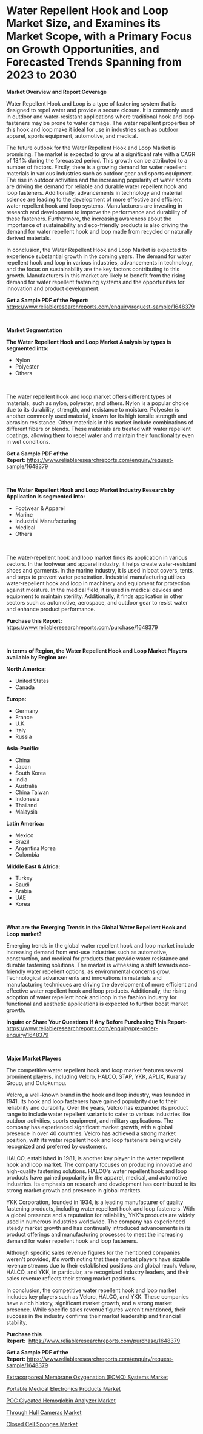 <p><h1>Water Repellent Hook and Loop Market Size, and Examines its Market Scope, with a Primary Focus on Growth Opportunities, and Forecasted Trends Spanning from 2023 to 2030</h1></p><p><strong>Market Overview and Report Coverage</strong></p>
<p><p>Water Repellent Hook and Loop is a type of fastening system that is designed to repel water and provide a secure closure. It is commonly used in outdoor and water-resistant applications where traditional hook and loop fasteners may be prone to water damage. The water repellent properties of this hook and loop make it ideal for use in industries such as outdoor apparel, sports equipment, automotive, and medical.</p><p>The future outlook for the Water Repellent Hook and Loop Market is promising. The market is expected to grow at a significant rate with a CAGR of 13.1% during the forecasted period. This growth can be attributed to a number of factors. Firstly, there is a growing demand for water repellent materials in various industries such as outdoor gear and sports equipment. The rise in outdoor activities and the increasing popularity of water sports are driving the demand for reliable and durable water repellent hook and loop fasteners. Additionally, advancements in technology and material science are leading to the development of more effective and efficient water repellent hook and loop systems. Manufacturers are investing in research and development to improve the performance and durability of these fasteners. Furthermore, the increasing awareness about the importance of sustainability and eco-friendly products is also driving the demand for water repellent hook and loop made from recycled or naturally derived materials.</p><p>In conclusion, the Water Repellent Hook and Loop Market is expected to experience substantial growth in the coming years. The demand for water repellent hook and loop in various industries, advancements in technology, and the focus on sustainability are the key factors contributing to this growth. Manufacturers in this market are likely to benefit from the rising demand for water repellent fastening systems and the opportunities for innovation and product development.</p></p>
<p><strong>Get a Sample PDF of the Report:</strong> <a href="https://www.reliableresearchreports.com/enquiry/request-sample/1648379">https://www.reliableresearchreports.com/enquiry/request-sample/1648379</a></p>
<p>&nbsp;</p>
<p><strong>Market Segmentation</strong></p>
<p><strong>The Water Repellent Hook and Loop Market Analysis by types is segmented into:</strong></p>
<p><ul><li>Nylon</li><li>Polyester</li><li>Others</li></ul></p>
<p>&nbsp;</p>
<p><p>The water repellent hook and loop market offers different types of materials, such as nylon, polyester, and others. Nylon is a popular choice due to its durability, strength, and resistance to moisture. Polyester is another commonly used material, known for its high tensile strength and abrasion resistance. Other materials in this market include combinations of different fibers or blends. These materials are treated with water repellent coatings, allowing them to repel water and maintain their functionality even in wet conditions.</p></p>
<p><strong>Get a Sample PDF of the Report:</strong>&nbsp;<a href="https://www.reliableresearchreports.com/enquiry/request-sample/1648379">https://www.reliableresearchreports.com/enquiry/request-sample/1648379</a></p>
<p>&nbsp;</p>
<p><strong>The Water Repellent Hook and Loop Market Industry Research by Application is segmented into:</strong></p>
<p><ul><li>Footwear & Apparel</li><li>Marine</li><li>Industrial Manufacturing</li><li>Medical</li><li>Others</li></ul></p>
<p>&nbsp;</p>
<p><p>The water-repellent hook and loop market finds its application in various sectors. In the footwear and apparel industry, it helps create water-resistant shoes and garments. In the marine industry, it is used in boat covers, tents, and tarps to prevent water penetration. Industrial manufacturing utilizes water-repellent hook and loop in machinery and equipment for protection against moisture. In the medical field, it is used in medical devices and equipment to maintain sterility. Additionally, it finds application in other sectors such as automotive, aerospace, and outdoor gear to resist water and enhance product performance.</p></p>
<p><strong>Purchase this Report:</strong>&nbsp; <a href="https://www.reliableresearchreports.com/purchase/1648379">https://www.reliableresearchreports.com/purchase/1648379</a></p>
<p>&nbsp;</p>
<p><strong>In terms of Region, the Water Repellent Hook and Loop Market Players available by Region are:</strong></p>
<p>
    <p> <strong> North America: </strong>
        <ul>
            <li>United States</li>
            <li>Canada</li>
        </ul>
        </p> 
    <p> <strong> Europe: </strong>
        <ul>
            <li>Germany</li>
            <li>France</li>
            <li>U.K.</li>
            <li>Italy</li>
            <li>Russia</li>
        </ul>
        </p> 
    <p> <strong> Asia-Pacific: </strong>
        <ul>
            <li>China</li>
            <li>Japan</li>
            <li>South Korea</li>
            <li>India</li>
            <li>Australia</li>
            <li>China Taiwan</li>
            <li>Indonesia</li>
            <li>Thailand</li>
            <li>Malaysia</li>
        </ul>
        </p> 
    <p> <strong> Latin America: </strong>
        <ul>
            <li>Mexico</li>
            <li>Brazil</li>
            <li>Argentina Korea</li>
            <li>Colombia</li>
        </ul>
        </p> 
    <p> <strong> Middle East & Africa: </strong>
        <ul>
            <li>Turkey</li>
            <li>Saudi</li>
            <li>Arabia</li>
            <li>UAE</li>
            <li>Korea</li>
        </ul>
    </p>
    </p>
<p>&nbsp;</p>
<p><strong>What are the Emerging Trends in the Global Water Repellent Hook and Loop market?</strong></p>
<p><p>Emerging trends in the global water repellent hook and loop market include increasing demand from end-use industries such as automotive, construction, and medical for products that provide water resistance and durable fastening solutions. The market is witnessing a shift towards eco-friendly water repellent options, as environmental concerns grow. Technological advancements and innovations in materials and manufacturing techniques are driving the development of more efficient and effective water repellent hook and loop products. Additionally, the rising adoption of water repellent hook and loop in the fashion industry for functional and aesthetic applications is expected to further boost market growth.</p></p>
<p><strong>Inquire or Share Your Questions If Any Before Purchasing This Report</strong>- <a href="https://www.reliableresearchreports.com/enquiry/pre-order-enquiry/1648379">https://www.reliableresearchreports.com/enquiry/pre-order-enquiry/1648379</a></p>
<p>&nbsp;</p>
<p><strong>Major Market Players</strong></p>
<p><p>The competitive water repellent hook and loop market features several prominent players, including Velcro, HALCO, STAP, YKK, APLIX, Kuraray Group, and Outokumpu.</p><p>Velcro, a well-known brand in the hook and loop industry, was founded in 1941. Its hook and loop fasteners have gained popularity due to their reliability and durability. Over the years, Velcro has expanded its product range to include water repellent variants to cater to various industries like outdoor activities, sports equipment, and military applications. The company has experienced significant market growth, with a global presence in over 40 countries. Velcro has achieved a strong market position, with its water repellent hook and loop fasteners being widely recognized and preferred by customers.</p><p>HALCO, established in 1981, is another key player in the water repellent hook and loop market. The company focuses on producing innovative and high-quality fastening solutions. HALCO's water repellent hook and loop products have gained popularity in the apparel, medical, and automotive industries. Its emphasis on research and development has contributed to its strong market growth and presence in global markets.</p><p>YKK Corporation, founded in 1934, is a leading manufacturer of quality fastening products, including water repellent hook and loop fasteners. With a global presence and a reputation for reliability, YKK's products are widely used in numerous industries worldwide. The company has experienced steady market growth and has continually introduced advancements in its product offerings and manufacturing processes to meet the increasing demand for water repellent hook and loop fasteners.</p><p>Although specific sales revenue figures for the mentioned companies weren't provided, it's worth noting that these market players have sizable revenue streams due to their established positions and global reach. Velcro, HALCO, and YKK, in particular, are recognized industry leaders, and their sales revenue reflects their strong market positions.</p><p>In conclusion, the competitive water repellent hook and loop market includes key players such as Velcro, HALCO, and YKK. These companies have a rich history, significant market growth, and a strong market presence. While specific sales revenue figures weren't mentioned, their success in the industry confirms their market leadership and financial stability.</p></p>
<p><strong>Purchase this Report:</strong>&nbsp;&nbsp;<a href="https://www.reliableresearchreports.com/purchase/1648379">https://www.reliableresearchreports.com/purchase/1648379</a></p>
<p></p>
<p><strong>Get a Sample PDF of the Report:</strong>&nbsp;<a href="https://www.reliableresearchreports.com/enquiry/request-sample/1648379">https://www.reliableresearchreports.com/enquiry/request-sample/1648379</a></p>
<p><p><a href="https://www.linkedin.com/pulse/extracorporeal-membrane-oxygenation-ecmo-systems-market-nigne/">Extracorporeal Membrane Oxygenation (ECMO) Systems Market</a></p><p><a href="https://www.linkedin.com/pulse/portable-medical-electronics-products-market-size-growth-gdxle/">Portable Medical Electronics Products Market</a></p><p><a href="https://www.linkedin.com/pulse/poc-glycated-hemoglobin-analyzer-market-share-amp-new-trends-dzr4e/">POC Glycated Hemoglobin Analyzer Market</a></p><p><a href="https://medium.com/@debradaniels04/through-hull-cameras-market-size-and-market-trends-complete-industry-overview-2023-to-2030-1505a7cb6377">Through Hull Cameras Market</a></p><p><a href="https://medium.com/@sandramurphy56/closed-cell-sponges-market-size-and-market-trends-complete-industry-overview-2023-to-2030-988f8f8a1c83">Closed Cell Sponges Market</a></p></p>
